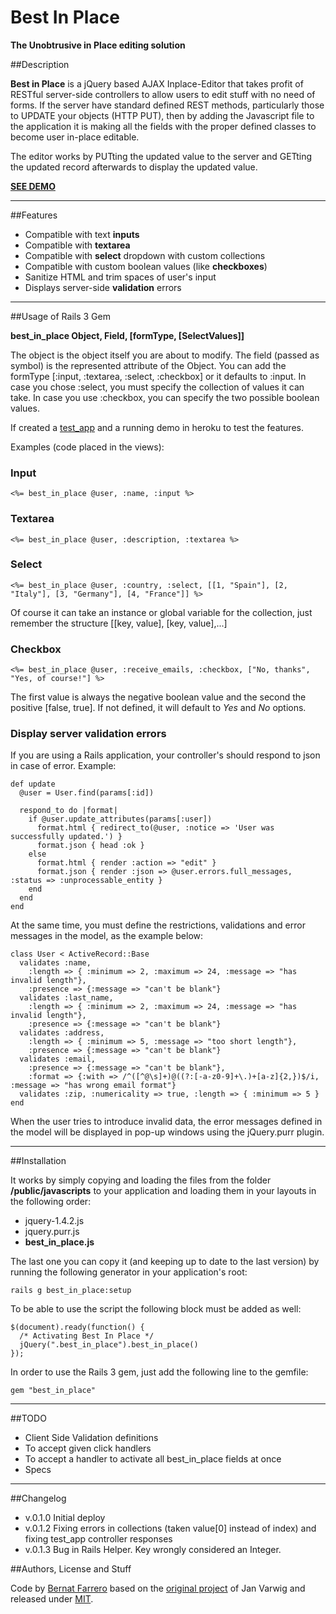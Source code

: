 # Best In Place
**The Unobtrusive in Place editing solution**


##Description

**Best in Place** is a jQuery based AJAX Inplace-Editor that takes profit of RESTful server-side controllers to allow users to edit stuff with
no need of forms. If the server have standard defined REST methods, particularly those to UPDATE your objects (HTTP PUT), then by adding the
Javascript file to the application it is making all the fields with the proper defined classes to become user in-place editable.

The editor works by PUTting the updated value to the server and GETting the updated record afterwards to display the updated value.

[**SEE DEMO**](http://bipapp.heroku.com/)

---

##Features

- Compatible with text **inputs**
- Compatible with **textarea**
- Compatible with **select** dropdown with custom collections
- Compatible with custom boolean values (like **checkboxes**)
- Sanitize HTML and trim spaces of user's input
- Displays server-side **validation** errors

---

##Usage of Rails 3 Gem

**best_in_place Object, Field, [formType, [SelectValues]]**

The object is the object itself you are about to modify. The field (passed as symbol) is the represented attribute of the Object.
You can add the formType [:input, :textarea, :select, :checkbox] or it defaults to :input. In case you chose :select, you must specify the 
collection of values it can take. In case you use :checkbox, you can specify the two possible boolean values.

If created a [test_app](https://github.com/bernat/best_in_place/tree/master/test_app) and a running demo in heroku to test the features.

Examples (code placed in the views):

### Input

    <%= best_in_place @user, :name, :input %>

### Textarea

    <%= best_in_place @user, :description, :textarea %>

### Select

    <%= best_in_place @user, :country, :select, [[1, "Spain"], [2, "Italy"], [3, "Germany"], [4, "France"]] %>

Of course it can take an instance or global variable for the collection, just remember the structure [[key, value], [key, value],...]

### Checkbox

    <%= best_in_place @user, :receive_emails, :checkbox, ["No, thanks", "Yes, of course!"] %>

The first value is always the negative boolean value and the second the positive [false, true]. 
If not defined, it will default to *Yes* and *No* options.

### Display server validation errors

If you are using a Rails application, your controller's should respond to json in case of error.
Example:

    def update
      @user = User.find(params[:id])

      respond_to do |format|
        if @user.update_attributes(params[:user])
          format.html { redirect_to(@user, :notice => 'User was successfully updated.') }
          format.json { head :ok }
        else
          format.html { render :action => "edit" }
          format.json { render :json => @user.errors.full_messages, :status => :unprocessable_entity }
        end
      end
    end

At the same time, you must define the restrictions, validations and error messages in the model, as the example below:

    class User < ActiveRecord::Base
      validates :name,
        :length => { :minimum => 2, :maximum => 24, :message => "has invalid length"},
        :presence => {:message => "can't be blank"}
      validates :last_name,
        :length => { :minimum => 2, :maximum => 24, :message => "has invalid length"},
        :presence => {:message => "can't be blank"}
      validates :address,
        :length => { :minimum => 5, :message => "too short length"},
        :presence => {:message => "can't be blank"}
      validates :email,
        :presence => {:message => "can't be blank"},
        :format => {:with => /^([^@\s]+)@((?:[-a-z0-9]+\.)+[a-z]{2,})$/i, :message => "has wrong email format"}
      validates :zip, :numericality => true, :length => { :minimum => 5 }
    end
    
When the user tries to introduce invalid data, the error messages defined in the model will be displayed in pop-up windows using the jQuery.purr plugin.

---

##Installation

It works by simply copying and loading the files from the folder **/public/javascripts** to your application and loading them in your layouts
in the following order:

- jquery-1.4.2.js
- jquery.purr.js
- **best_in_place.js**

The last one you can copy it (and keeping up to date to the last version) by running the following generator in your application's root:

    rails g best_in_place:setup

To be able to use the script the following block must be added as well:

    $(document).ready(function() {
      /* Activating Best In Place */
      jQuery(".best_in_place").best_in_place()
    });

In order to use the Rails 3 gem, just add the following line to the gemfile:

    gem "best_in_place"

----

##TODO

- Client Side Validation definitions
- To accept given click handlers
- To accept a handler to activate all best_in_place fields at once
- Specs

---

##Changelog

- v.0.1.0 Initial deploy
- v.0.1.2 Fixing errors in collections (taken value[0] instead of index) and fixing test_app controller responses
- v.0.1.3 Bug in Rails Helper. Key wrongly considered an Integer.

##Authors, License and Stuff

Code by [Bernat Farrero](http://bernatfarrero.com) based on the [original project](http://github.com/janv/rest_in_place/) of Jan Varwig and released under [MIT](http://www.opensource.org/licenses/mit-license.php).
